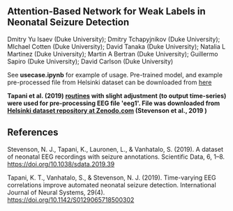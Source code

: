 ## Attention-Based Network for Weak Labels in Neonatal Seizure Detection

Dmitry Yu Isaev (Duke University); Dmitry Tchapyjnikov (Duke University); MIchael Cotten (Duke University); David Tanaka (Duke University); Natalia L Martinez (Duke University); Martin A Bertran (Duke University); Guillermo Sapiro (Duke University); David Carlson (Duke University)

See **usecase.ipynb** for example of usage.
Pre-trained model, and example pre-processed file from Helsinki dataset can be downloaded from [here](https://drive.google.com/drive/folders/1rdBADEDl0rj-0kphtSYUdWZYu_6GogL-?usp=sharing)

**Tapani et al. (2019) [routines](https://github.com/ktapani/Neonatal_Seizure_Detection.git) with slight adjustment (to output time-series) were used for pre-processing EEG file 'eeg1'. File was downloaded from [Helsinki dataset repository at Zenodo.com](https://zenodo.org/record/2547147#.XzCVei3Mzwc) (Stevenson et al., 2019 )** 

## References
Stevenson, N. J., Tapani, K., Lauronen, L., & Vanhatalo, S. (2019). A dataset of neonatal EEG recordings with seizure annotations. Scientific Data, 6, 1–8. https://doi.org/10.1038/sdata.2019.39

Tapani, K. T., Vanhatalo, S., & Stevenson, N. J. (2019). Time-varying EEG correlations improve automated neonatal seizure detection. International Journal of Neural Systems, 29(4). https://doi.org/10.1142/S0129065718500302